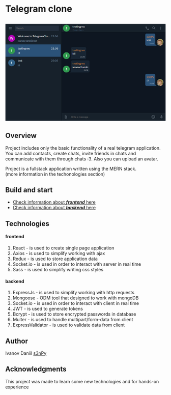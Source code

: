 # Telegram clone 
![alt text](https://github.com/s3nPy/Telegram-clone/blob/master/other/chat.PNG?raw=true "Telegram clone")
---
## Overview

Project includes only the basic functionality of a real telegram application. You can add contacts, create chats, invite friends in chats and communicate with them through chats :3. Also you can upload an avatar.

Project is a fullstack application written using the MERN stack.  
(more information in the techonologies section)

## Build and start

* [Check information about **_frontend_** here](https://github.com/s3nPy/Telegram-clone/tree/master/frontend)
* [Check information about **_backend_** here](https://github.com/s3nPy/Telegram-clone/tree/master/backend)

## Technologies  
#### frontend
1.  React - is used to create single page application
2.  Axios - is used to simplify working with ajax
3.  Redux - is used to store application data
4.  Socket.io - is used in order to interact with server in real time 
5.  Sass - is used to simplify writing css styles

#### backend
1.  ExpressJs - is used to simplify working with http requests
2.  Mongoose - ODM tool that designed to work with mongoDB
3.  Socket.io - is used in order to interact with client in real time 
4.  JWT - is used to generate tokens
5.  Bcrypt - is used to store encrypted passwords in database
6.  Multer - is used to handle multipart/form-data from client
7.  ExpressValidator - is used to validate data from client

## Author

Ivanov Daniil [s3nPy](https://github.com/s3nPy)


## Acknowledgments

This project was made to learn some new technologies and for hands-on experience